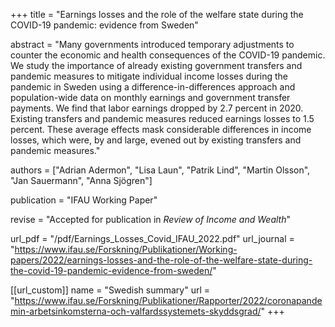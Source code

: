 +++
title = "Earnings losses and the role of the welfare state during the COVID-19 pandemic: evidence from Sweden"

abstract = "Many governments introduced temporary adjustments to counter the economic and health consequences of the COVID-19 pandemic. We study the importance of already existing government transfers and pandemic measures to mitigate individual income losses during the pandemic in Sweden using a difference-in-differences approach and population-wide data on monthly earnings and government transfer payments. We find that labor earnings dropped by 2.7 percent in 2020. Existing transfers and pandemic measures reduced earnings losses to 1.5 percent. These average effects mask considerable differences in income losses, which were, by and large, evened out by existing transfers and pandemic measures."

authors = ["Adrian Adermon", "Lisa Laun", "Patrik Lind", "Martin Olsson", "Jan Sauermann", "Anna Sjögren"]

publication = "IFAU Working Paper"

revise = "Accepted for publication in *Review of Income and Wealth*"

url_pdf = "/pdf/Earnings_Losses_Covid_IFAU_2022.pdf"
url_journal = "https://www.ifau.se/Forskning/Publikationer/Working-papers/2022/earnings-losses-and-the-role-of-the-welfare-state-during-the-covid-19-pandemic-evidence-from-sweden/"

[[url_custom]]
name = "Swedish summary"
url = "https://www.ifau.se/Forskning/Publikationer/Rapporter/2022/coronapandemin-arbetsinkomsterna-och-valfardssystemets-skyddsgrad/"
+++
